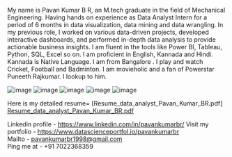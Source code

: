 My name is Pavan Kumar B R, an M.tech graduate in the field of Mechanical Engineering. Having hands on experience as Data Analyst Intern for a period of 6 months in data visualization, data mining and data wrangling.
In my previous role, I worked on various data-driven projects, developed interactive dashboards, and performed in-depth data analysis to provide actionable business insights. 
I am fluent in the tools like Power BI, Tableau, Python, SQL, Excel so on.
I am proficient in English, Kannada and Hindi. Kannada is Native Language. I am from Bangalore . I play and watch Cricket, Football and Badminton.
I am movieholic and a fan of Powerstar Puneeth Rajkumar. I lookup to him.

![image](https://github.com/user-attachments/assets/a3c79936-d555-4de4-b035-8726525f3ae8)  ![image](https://github.com/user-attachments/assets/d372e3ca-967e-4fb6-a63f-97b31c3e2623) 
![image](https://github.com/user-attachments/assets/c3bf803c-1109-47c4-8a75-a065b7c156f6) ![image](https://github.com/user-attachments/assets/93568eda-e5db-44ca-8cfa-fb67fad3ab7d)
![image](https://github.com/user-attachments/assets/bf42895d-aba7-4e91-a84c-50ea6bba1714)

Here is my detailed resume=
[Resume_data_analyst_Pavan_Kumar_BR.pdf] [Resume_data_analyst_Pavan_Kumar_BR.pdf](https://github.com/user-attachments/files/16331386/Resume_data_analyst_Pavan_Kumar_BR.pdf)

 Linkedin profile - https://www.linkedin.com/in/pavankumarbr/ 
Visit my portfolio  - https://www.datascienceportfol.io/pavankumarbr  
Mailto  - pavankumarbr1998@gmail.com  
Ping me at - +91 7022368359


